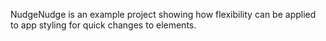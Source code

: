 NudgeNudge is an example project showing how flexibility can be applied to app styling for quick changes to elements.